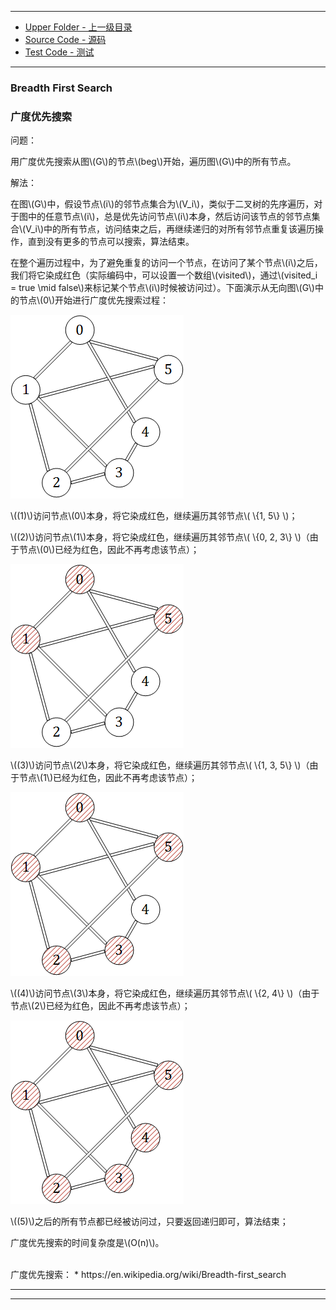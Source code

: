 --------
* [Upper Folder - 上一级目录](../../)
* [Source Code - 源码](https://github.com/zhaochenyou/Way-to-Algorithm/blob/master/src/GraphTheory/Traverse/BreadthFirstSearch.hpp)
* [Test Code - 测试](https://github.com/zhaochenyou/Way-to-Algorithm/blob/master/src/GraphTheory/Traverse/BreadthFirstSearch.cpp)

--------

### Breadth First Search
### 广度优先搜索
<div>
问题：
<p id="i">用广度优先搜索从图\(G\)的节点\(beg\)开始，遍历图\(G\)中的所有节点。 </p>
解法：
<p id="i">在图\(G\)中，假设节点\(i\)的邻节点集合为\(V_i\)，类似于二叉树的先序遍历，对于图中的任意节点\(i\)，总是优先访问节点\(i\)本身，然后访问该节点的邻节点集合\(V_i\)中的所有节点，访问结束之后，再继续递归的对所有邻节点重复该遍历操作，直到没有更多的节点可以搜索，算法结束。 </p>
<p id="i">在整个遍历过程中，为了避免重复的访问一个节点，在访问了某个节点\(i\)之后，我们将它染成红色（实际编码中，可以设置一个数组\(visited\)，通过\(visited_i = true \mid false\)来标记某个节点\(i\)时候被访问过）。下面演示从无向图\(G\)中的节点\(0\)开始进行广度优先搜索过程： </p>
<p id="c"><img src="../res/BreadthFirstSearch1.png" /></p>
<p id="i">\((1)\)访问节点\(0\)本身，将它染成红色，继续遍历其邻节点\( \{1, 5\} \)； </p>
<p id="i">\((2)\)访问节点\(1\)本身，将它染成红色，继续遍历其邻节点\( \{0, 2, 3\} \)（由于节点\(0\)已经为红色，因此不再考虑该节点）； </p>
<p id="c"><img src="../res/BreadthFirstSearch2.png" /></p>
<p id="i">\((3)\)访问节点\(2\)本身，将它染成红色，继续遍历其邻节点\( \{1, 3, 5\} \)（由于节点\(1\)已经为红色，因此不再考虑该节点）； </p>
<p id="c"><img src="../res/BreadthFirstSearch3.png" /></p>
<p id="i">\((4)\)访问节点\(3\)本身，将它染成红色，继续遍历其邻节点\( \{2, 4\} \)（由于节点\(2\)已经为红色，因此不再考虑该节点）； </p>
<p id="c"><img src="../res/BreadthFirstSearch4.png" /></p>
<p id="i">\((5)\)之后的所有节点都已经被访问过，只要返回递归即可，算法结束； </p>
<p id="i">广度优先搜索的时间复杂度是\(O(n)\)。 </p>
</div>
<br>
广度优先搜索：
* https://en.wikipedia.org/wiki/Breadth-first_search

--------
--------
